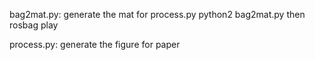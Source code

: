 bag2mat.py: generate the mat for process.py
    python2 bag2mat.py
    then rosbag play

process.py: generate the figure for paper
